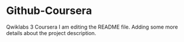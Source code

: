 # Github-Coursera
Qwiklabs 3 Coursera
I am editing the README file. Adding some more details about the project description.

